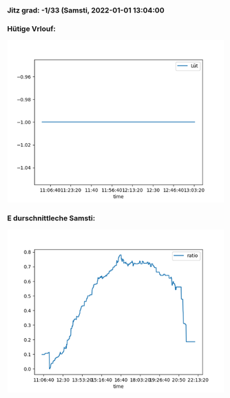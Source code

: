 ### Jitz grad: -1/33 (Samsti, 2022-01-01 13:04:00

### Hütige Vrlouf:
![Graph](Today.png)

### E durschnittleche Samsti:
![Graph](Samsti.png)